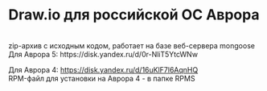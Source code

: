 # Draw.io для российской ОС Аврора
<br>
zip-архив с исходным кодом, работает на базе веб-сервера mongoose
<br>
Для Аврора 5:
https://disk.yandex.ru/d/0r-NliT5YtcWNw

Для Аврора 4:
https://disk.yandex.ru/d/16uKlF7l6AqnHQ<br>
RPM-файл для установки на Аврора 4 - в папке RPMS
